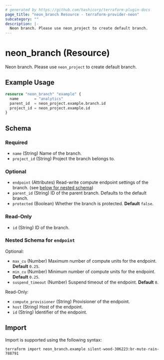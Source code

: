 ```yaml
---
# generated by https://github.com/hashicorp/terraform-plugin-docs
page_title: "neon_branch Resource - terraform-provider-neon"
subcategory: ""
description: |-
  Neon branch. Please use neon_project to create default branch.
---
```


# neon_branch (Resource)

Neon branch. Please use `neon_project` to create default branch.

## Example Usage

```terraform
resource "neon_branch" "example" {
  name       = "analytics"
  parent_id  = neon_project.example.branch.id
  project_id = neon_project.example.id
}
```

<!-- schema generated by tfplugindocs -->
## Schema

### Required

- `name` (String) Name of the branch.
- `project_id` (String) Project the branch belongs to.

### Optional

- `endpoint` (Attributes) Read-write compute endpoint settings of the branch. (see [below for nested schema](#nestedatt--endpoint))
- `parent_id` (String) ID of the parent branch. Defaults to the default branch.
- `protected` (Boolean) Whether the branch is protected. **Default** `false`.

### Read-Only

- `id` (String) ID of the branch.

<a id="nestedatt--endpoint"></a>
### Nested Schema for `endpoint`

Optional:

- `max_cu` (Number) Maximum number of compute units for the endpoint. **Default** `0.25`.
- `min_cu` (Number) Minimum number of compute units for the endpoint. **Default** `0.25`.
- `suspend_timeout` (Number) Suspend timeout of the endpoint. **Default** `0`.

Read-Only:

- `compute_provisioner` (String) Provisioner of the endpoint.
- `host` (String) Host of the endpoint.
- `id` (String) Identifier of the endpoint.

## Import

Import is supported using the following syntax:

```shell
terraform import neon_branch.example silent-wood-306223:br-mute-rain-788791
```
